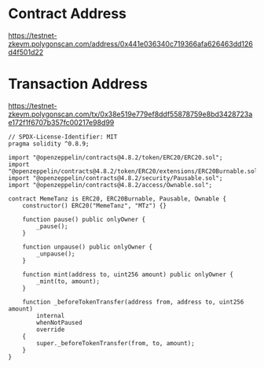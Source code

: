 # Contract Address
https://testnet-zkevm.polygonscan.com/address/0x441e036340c719366afa626463dd126d4f501d22

# Transaction Address
https://testnet-zkevm.polygonscan.com/tx/0x38e519e779ef8ddf55878759e8bd3428723ae172f1f6707b357fc00217e98d99

```sol
// SPDX-License-Identifier: MIT
pragma solidity ^0.8.9;

import "@openzeppelin/contracts@4.8.2/token/ERC20/ERC20.sol";
import "@openzeppelin/contracts@4.8.2/token/ERC20/extensions/ERC20Burnable.sol";
import "@openzeppelin/contracts@4.8.2/security/Pausable.sol";
import "@openzeppelin/contracts@4.8.2/access/Ownable.sol";

contract MemeTanz is ERC20, ERC20Burnable, Pausable, Ownable {
    constructor() ERC20("MemeTanz", "MTz") {}

    function pause() public onlyOwner {
        _pause();
    }

    function unpause() public onlyOwner {
        _unpause();
    }

    function mint(address to, uint256 amount) public onlyOwner {
        _mint(to, amount);
    }

    function _beforeTokenTransfer(address from, address to, uint256 amount)
        internal
        whenNotPaused
        override
    {
        super._beforeTokenTransfer(from, to, amount);
    }
}
```
